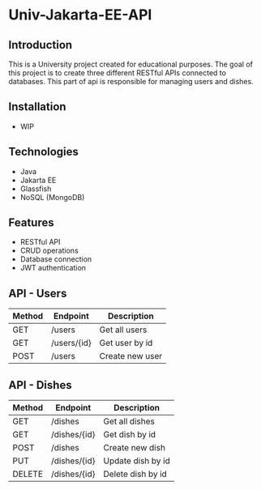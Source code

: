 # Univ-Jakarta-EE-API

## Introduction

This is a University project created for educational purposes. The goal of this project is to create three different RESTful APIs connected to databases.
This part of api is responsible for managing users and dishes.

## Installation

- WIP

## Technologies

- Java
- Jakarta EE
- Glassfish
- NoSQL (MongoDB)

## Features

- RESTful API
- CRUD operations
- Database connection
- JWT authentication

## API - Users

| Method | Endpoint   | Description       |
|--------|------------|-------------------|
| GET    | /users     | Get all users     |
| GET    | /users/{id}| Get user by id    |
| POST   | /users     | Create new user   |

## API - Dishes

| Method | Endpoint   | Description       |
|--------|------------|-------------------|
| GET    | /dishes    | Get all dishes    |
| GET    | /dishes/{id}| Get dish by id   |
| POST   | /dishes    | Create new dish   |
| PUT    | /dishes/{id}| Update dish by id|
| DELETE | /dishes/{id}| Delete dish by id|

